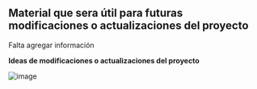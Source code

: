 
## **Material que sera útil para futuras modificaciones o actualizaciones del proyecto**

Falta agregar información



**Ideas de modificaciones o actualizaciones del proyecto**

![image](https://user-images.githubusercontent.com/98425890/191369129-b9d31860-15f7-4e5c-8ebc-41188f5c1d5e.png)
